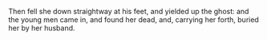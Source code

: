 Then fell she down straightway at his feet, and yielded up the ghost: and the young men came in, and found her dead, and, carrying her forth, buried her by her husband.
